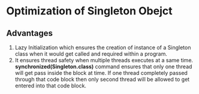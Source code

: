 # Optimization of Singleton Obejct

## Advantages
1. Lazy Initialization which ensures the creation of instance of a Singleton class when it would get called and required within a program.
2. It ensures thread safety when multiple threads executes at a same time. **synchronized(Singleton.class)** command ensures that only one thread will get pass inside the block at time. If one thread completely passed through that code block then only second thread will be allowed to get entered into that code block.